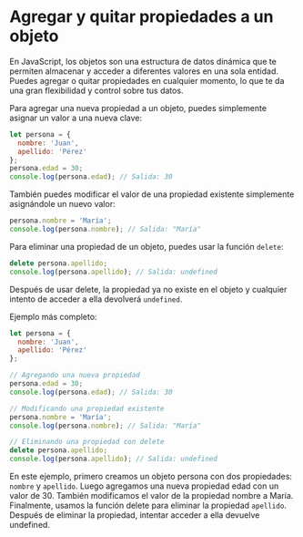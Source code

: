 # Agregar y quitar propiedades a un objeto
En JavaScript, los objetos son una estructura de datos dinámica que te permiten almacenar y acceder a diferentes valores en una sola entidad. Puedes agregar o quitar propiedades en cualquier momento, lo que te da una gran flexibilidad y control sobre tus datos.

Para agregar una nueva propiedad a un objeto, puedes simplemente asignar un valor a una nueva clave:

```javascript
let persona = {
  nombre: 'Juan',
  apellido: 'Pérez'
};
persona.edad = 30;
console.log(persona.edad); // Salida: 30
```
También puedes modificar el valor de una propiedad existente simplemente asignándole un nuevo valor:

```javascript
persona.nombre = 'María';
console.log(persona.nombre); // Salida: "María"
```
Para eliminar una propiedad de un objeto, puedes usar la función `delete`:

```javascript
delete persona.apellido;
console.log(persona.apellido); // Salida: undefined
```
Después de usar delete, la propiedad ya no existe en el objeto y cualquier intento de acceder a ella devolverá `undefined`.

Ejemplo más completo:
```javascript
let persona = {
  nombre: 'Juan',
  apellido: 'Pérez'
};

// Agregando una nueva propiedad
persona.edad = 30;
console.log(persona.edad); // Salida: 30

// Modificando una propiedad existente
persona.nombre = 'María';
console.log(persona.nombre); // Salida: "María"

// Eliminando una propiedad con delete
delete persona.apellido;
console.log(persona.apellido); // Salida: undefined
```

En este ejemplo, primero creamos un objeto persona con dos propiedades: `nombre` y `apellido`. Luego agregamos una nueva propiedad edad con un valor de 30. También modificamos el valor de la propiedad nombre a María. Finalmente, usamos la función delete para eliminar la propiedad `apellido`. Después de eliminar la propiedad, intentar acceder a ella devuelve undefined.
